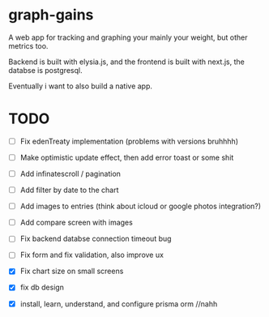 # graph-gains

A web app for tracking and graphing your mainly your weight, but other metrics too.

Backend is built with elysia.js, and the frontend is built with next.js, the databse is postgresql.

Eventually i want to also build a native app.

# TODO

- [ ] Fix edenTreaty implementation (problems with versions bruhhhh)

- [ ] Make optimistic update effect, then add error toast or some shit
- [ ] Add infinatescroll / pagination
- [ ] Add filter by date to the chart
- [ ] Add images to entries (think about icloud or google photos integration?)
- [ ] Add compare screen with images
- [ ] Fix backend databse connection timeout bug
- [ ] Fix form and fix validation, also improve ux
- [x] Fix chart size on small screens
- [x] fix db design
- [x] install, learn, understand, and configure prisma orm //nahh
